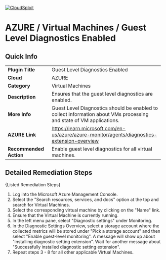 [![CloudSploit](https://cloudsploit.com/img/logo-new-big-text-100.png "CloudSploit")](https://cloudsploit.com)

# AZURE / Virtual Machines / Guest Level Diagnostics Enabled

## Quick Info

| | |
|-|-|
| **Plugin Title** | Guest Level Diagnostics Enabled |
| **Cloud** | AZURE |
| **Category** | Virtual Machines |
| **Description** | Ensures that the guest level diagnostics are enabled. |
| **More Info** | Guest Level Diagnostics should be enabled to collect information about VMs processing and state of VM applications. |
| **AZURE Link** | https://learn.microsoft.com/en-us/azure/azure-monitor/agents/diagnostics-extension-overview |
| **Recommended Action** | Enable guest level diagnostics for all virtual machines. |

## Detailed Remediation Steps

{Listed Remediation Steps}
1. Log into the Microsoft Azure Management Console.
2. Select the "Search resources, services, and docs" option at the top and search for Virtual Machines.
3. Select the corresponding virtual machine by clicking on the "Name" link.
4. Ensure that the Virtual Machine is currently running.
5. In the left menu pane, select "Diagnostic settings" under Monitoring.
6. In the Diagnostic Settings Overview, select a storage account where the collected metrics will be stored under "Pick a storage account" and then select "Enable guest-level monitoring".  A message will show up about "installing diagnostic setting extension".  Wait for another message about "Successfully installed diagnostic setting extension". 
9. Repeat steps 3 - 8 for all other applicable Virtual Machines.

